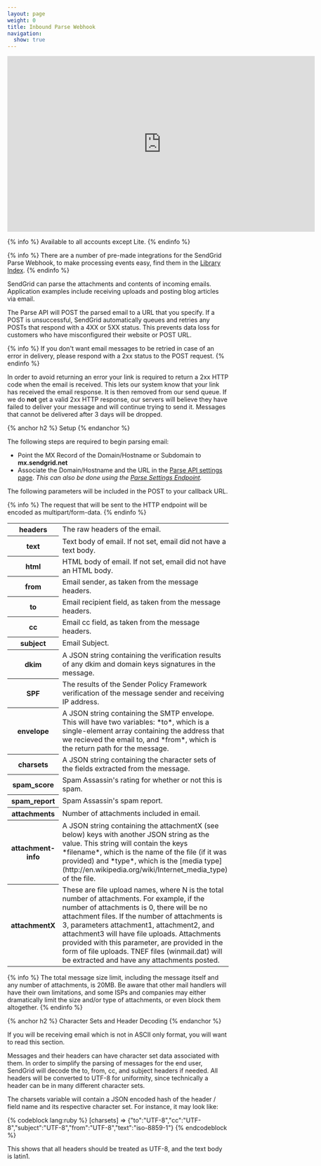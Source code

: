 ```yaml
---
layout: page
weight: 0
title: Inbound Parse Webhook
navigation:
  show: true
---
```


<iframe src="https://player.vimeo.com/video/95798301" width="700" height="400" frameborder="0" webkitallowfullscreen mozallowfullscreen allowfullscreen></iframe>

{% info %}
Available to all accounts except Lite.
{% endinfo %}

{% info %}
There are a number of pre-made integrations for the SendGrid Parse Webhook, to make processing events easy, find them in the [Library Index]({{root_url}}/Integrate/libraries.html#-Webhook-Libraries).
{% endinfo %}

SendGrid can parse the attachments and contents of incoming emails. Application examples include receiving uploads and posting blog articles via email.

The Parse API will POST the parsed email to a URL that you specify. If a POST is unsuccessful, SendGrid automatically queues and retries any POSTs that respond with a 4XX or 5XX status. This prevents data loss for customers who have misconfigured their website or POST URL.

{% info %}
If you don't want email messages to be retried in case of an error in delivery, please respond with a 2xx status to the POST request.
{% endinfo %}

In order to avoid returning an error your link is required to return a 2xx HTTP code when the email is received. This lets our system know that your link has received the email response. It is then removed from our send queue. If we do **not** get a valid 2xx HTTP response, our servers will believe they have failed to deliver your message and will continue trying to send it. Messages that cannot be delivered after 3 days will be dropped.

{% anchor h2 %}
Setup
{% endanchor %}

The following steps are required to begin parsing email:

-   Point the MX Record of the Domain/Hostname or Subdomain to **mx.sendgrid.net**
-   Associate the Domain/Hostname and the URL in the [Parse API settings page]({{site.site_url}}/developer/reply). *This can also be done using the [Parse Settings Endpoint]({{root_url}}/API_Reference/Web_API/parse_settings.html).*

The following parameters will be included in the POST to your callback URL.

{% info %}
The request that will be sent to the HTTP endpoint will be encoded as multipart/form-data.
{% endinfo %}

<table class="table table-bordered table-striped">
   <tbody>
      <tr>
         <th>headers</th>
         <td>The raw headers of the email.</td>
      </tr>
      <tr>
         <th>text</th>
         <td>Text body of email. If not set, email did not have a text body.</td>
      </tr>
      <tr>
         <th>html</th>
         <td>HTML body of email. If not set, email did not have an HTML body.</td>
      </tr>
      <tr>
         <th>from</th>
         <td>Email sender, as taken from the message headers.</td>
      </tr>
      <tr>
         <th>to</th>
         <td>Email recipient field, as taken from the message headers.</td>
      </tr>
      <tr>
         <th>cc</th>
         <td>Email cc field, as taken from the message headers.</td>
      </tr>
      <tr>
         <th>subject</th>
         <td>Email Subject.</td>
      </tr>
      <tr>
         <th>dkim</th>
         <td>A JSON string containing the verification results of any dkim and domain keys signatures in the message.</td>
      </tr>
      <tr>
         <th>SPF</th>
         <td>The results of the Sender Policy Framework verification of the message sender and receiving IP address.</td>
      </tr>
      <tr>
         <th>envelope</th>
         <td>A JSON string containing the SMTP envelope. This will have two variables: *to*, which is a single-element array containing the address that we recieved the email to, and *from*, which is the return path for the message.</td>
      </tr>
      <tr>
         <th>charsets</th>
         <td>A JSON string containing the character sets of the fields extracted from the message.</td>
      </tr>
      <tr>
         <th>spam_score</th>
         <td>Spam Assassin's rating for whether or not this is spam.</td>
      </tr>
      <tr>
         <th>spam_report</th>
         <td>Spam Assassin's spam report.</td>
      </tr>
      <tr>
         <th>attachments</th>
         <td>Number of attachments included in email.</td>
      </tr>
      <tr>
         <th>attachment-info</th>
         <td>A JSON string containing the attachmentX (see below) keys with another JSON string as the value. This string will contain the keys *filename*, which is the name of the file (if it was provided) and *type*, which is the [media type](http://en.wikipedia.org/wiki/Internet_media_type) of the file.</td>
      </tr>
      <tr>
         <th>attachmentX</th>
         <td>These are file upload names, where N is the total number of attachments. For example, if the number of attachments is 0, there will be no attachment files. If the number of attachments is 3, parameters attachment1, attachment2, and attachment3 will have file uploads. Attachments provided with this parameter, are provided in the form of file uploads. TNEF files (winmail.dat) will be extracted and have any attachments posted.</td>
      </tr>
   </tbody>
</table>

{% info %}
The total message size limit, including the message itself and any number of attachments, is 20MB. Be aware that other mail handlers will have their own limitations, and some ISPs and companies may either dramatically limit the size and/or type of attachments, or even block them altogether.
{% endinfo %}

{% anchor h2 %}
Character Sets and Header Decoding
{% endanchor %}

If you will be receiving email which is not in ASCII only format, you will want to read this section.

Messages and their headers can have character set data associated with them. In order to simplify the parsing of messages for the end user, SendGrid will decode the to, from, cc, and subject headers if needed. All headers will be converted to UTF-8 for uniformity, since technically a header can be in many different character sets.

The charsets variable will contain a JSON encoded hash of the header / field name and its respective character set. For instance, it may look like:

{% codeblock lang:ruby %}
[charsets] => {"to":"UTF-8","cc":"UTF-8","subject":"UTF-8","from":"UTF-8","text":"iso-8859-1"}
{% endcodeblock %}

This shows that all headers should be treated as UTF-8, and the text body is latin1.
